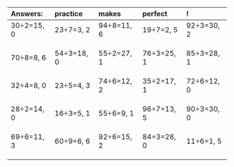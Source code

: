 | Answers: | practice | makes | perfect | ! |
| :--- | :--- | :--- | :--- | :--- |
| 30÷2=15, 0 | 23÷7=3, 2 | 94÷8=11, 6 | 19÷7=2, 5 | 92÷3=30, 2 | 
|   |   |   |   |   | 
|   |   |   |   |   | 
|   |   |   |   |   | 
| 70÷8=8, 6 | 54÷3=18, 0 | 55÷2=27, 1 | 76÷3=25, 1 | 85÷3=28, 1 | 
|   |   |   |   |   | 
|   |   |   |   |   | 
|   |   |   |   |   | 
| 32÷4=8, 0 | 23÷5=4, 3 | 74÷6=12, 2 | 35÷2=17, 1 | 72÷6=12, 0 | 
|   |   |   |   |   | 
|   |   |   |   |   | 
|   |   |   |   |   | 
| 28÷2=14, 0 | 16÷3=5, 1 | 55÷6=9, 1 | 96÷7=13, 5 | 90÷3=30, 0 | 
|   |   |   |   |   | 
|   |   |   |   |   | 
|   |   |   |   |   | 
| 69÷6=11, 3 | 60÷9=6, 6 | 92÷6=15, 2 | 84÷3=28, 0 | 11÷6=1, 5 | 
|   |   |   |   |   | 
|   |   |   |   |   | 
|   |   |   |   |   | 
